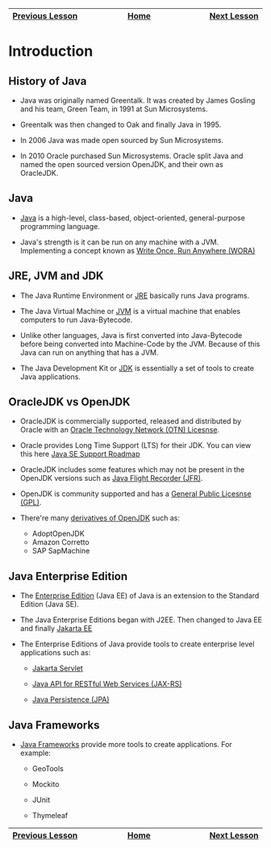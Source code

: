 | [Previous Lesson](https://github.com/Kevin-Lago/java-guide/tree/main/src/) <img width=1000/> | [Home](https://github.com/Kevin-Lago/java-guide) <img width=1000/> | [Next Lesson](https://github.com/Kevin-Lago/java-hackerrank-solutions/tree/main/src/)<img width=1000> |
|:---|:---:|---:|

# Introduction

## History of Java

- Java was originally named Greentalk. It was created by James Gosling and his team, Green Team, in 1991 at Sun Microsystems.

- Greentalk was then changed to Oak and finally Java in 1995.

- In 2006 Java was made open sourced by Sun Microsystems.

- In 2010 Oracle purchased Sun Microsystems. Oracle split Java and named the open sourced version OpenJDK, and their own as OracleJDK.

## Java

- [Java](https://en.wikipedia.org/wiki/Java_(programming_language)) is a high-level, class-based, object-oriented, general-purpose programming language.

- Java's strength is it can be run on any machine with a JVM. Implementing a concept known as [Write Once, Run Anywhere (WORA)](https://en.wikipedia.org/wiki/Write_once,_run_anywhere)

## JRE, JVM and JDK

- The Java Runtime Environment or [JRE](https://en.wikipedia.org/wiki/Java_(software_platform)#Java_Runtime_Environment) basically runs Java programs.

- The Java Virtual Machine or [JVM](https://en.wikipedia.org/wiki/Java_virtual_machine) is a virtual machine that enables computers to run Java-Bytecode.

- Unlike other languages, Java is first converted into Java-Bytecode before being converted into Machine-Code by the JVM. Because of this Java can run on anything that has a JVM.

- The Java Development Kit or [JDK](https://en.wikipedia.org/wiki/Java_Development_Kit) is essentially a set of tools to create Java applications.

## OracleJDK vs OpenJDK

- OracleJDK is commercially supported, released and distributed by Oracle with an [Oracle Technology Network (OTN) Licesnse](https://www.oracle.com/downloads/licenses/sqldev-license.html).

- Oracle provides Long Time Support (LTS) for their JDK. You can view this here [Java SE Support Roadmap](https://www.oracle.com/java/technologies/java-se-support-roadmap.html)

- OracleJDK includes some features which may not be present in the OpenJDK versions such as [Java Flight Recorder (JFR)](https://docs.oracle.com/javacomponents/jmc-5-4/jfr-runtime-guide/about.htm#JFRUH170).

- OpenJDK is community supported and has a [General Public Licesnse (GPL)](https://www.gnu.org/licenses/gpl-3.0.en.html).

- There're many [derivatives of OpenJDK](https://en.wikipedia.org/wiki/OpenJDK#OpenJDK_builds) such as:

    - AdoptOpenJDK
    - Amazon Corretto
    - SAP SapMachine

## Java Enterprise Edition

- The [Enterprise Edition](https://www.oracle.com/java/technologies/java-ee-glance.html) (Java EE) of Java is an extension to the Standard Edition (Java SE).

- The Java Enterprise Editions began with J2EE. Then changed to Java EE and finally [Jakarta EE](https://en.wikipedia.org/wiki/Jakarta_EE)

- The Enterprise Editions of Java provide tools to create enterprise level applications such as:

    - [Jakarta Servlet](https://en.wikipedia.org/wiki/Jakarta_Servlet)

    - [Java API for RESTful Web Services (JAX-RS)](https://en.wikipedia.org/wiki/Jakarta_RESTful_Web_Services)

    - [Java Persistence (JPA)](https://en.wikipedia.org/wiki/Jakarta_Persistence)

## Java Frameworks

- [Java Frameworks](https://en.wikipedia.org/wiki/List_of_Java_frameworks) provide more tools to create applications. For example:

	- GeoTools

	- Mockito

	- JUnit

	- Thymeleaf

| <img width=1000/> [Previous Lesson](https://github.com/Kevin-Lago/java-guide/tree/main/src/) | <img width=1000/> [Home](https://github.com/Kevin-Lago/java-guide) | <img width=1000> [Next Lesson](https://github.com/Kevin-Lago/java-hackerrank-solutions/tree/main/src/) |
|:---|:---:|---:|
